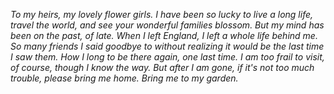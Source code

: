 *To my heirs, my lovely flower girls. I have been so lucky to live a long life, travel the world, and see your wonderful families blossom. But my mind has been on the past, of late. When I left England, I left a whole life behind me. So many friends I said goodbye to without realizing it would be the last time I saw them. How I long to be there again, one last time. I am too frail to visit, of course, though I know the way. But after I am gone, if it's not too much trouble, please bring me home. Bring me to my garden.* 